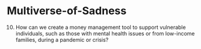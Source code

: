 # Multiverse-of-Sadness
10) How can we create a money management tool to support vulnerable individuals, such as those with mental health issues or from low-income families, during a pandemic or crisis?
